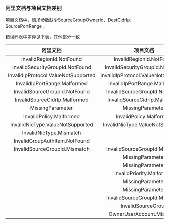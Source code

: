 ### 阿里文档与项目文档差别

项目文档中，请求参数缺少SourceGroupOwnerId、DestCidrIp、SourcePortRange；

错误码表中差异见下表，其他部分一致

|阿里文档|项目文档|
|:-:|:-:|
|InvalidRegionId.NotFound|InvalidRegionId.NotFound|
|InvalidSecurityGroupId.NotFound|InvalidSecurityGroupId.NotFound|
|InvalidIpProtocol.ValueNotSupported|InvalidIpProtocol.ValueNotSupported|
|InvalidIpPortRange.Malformed|InvalidIpPortRange.Malformed|
|InvalidSourceGroupId.NotFound|InvalidSourceGroupId.NotFound|
|InvalidSourceCidrIp.Malformed|InvalidSourceCidrIp.Malformed|
|MissingParameter|MissingParameter|
|InvalidPolicy.Malformed|InvalidPolicy.Malformed|
|InvalidNicType.ValueNotSupported|InvalidNicType.ValueNotSupported|
|InvalidNicType.Mismatch||
|InvalidGroupAuthItem.NotFound||
|InvalidSourceGroupId.Mismatch|InvalidSourceGroupId.Mismatch|
||MissingParameter|
||MissingParameter|
||InvalidPriority.Malformed|
||MissingParameter|
||MissingParameter|
||InvalidSourceGroupId.Mismatch|
||InvalidSourceGroup|
||OwnerUserAccount.Mismatch|
